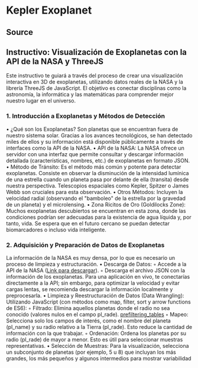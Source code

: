 # Kepler Exoplanet

## Source

## Instructivo: Visualización de Exoplanetas con la API de la NASA y ThreeJS

Este instructivo te guiará a través del proceso de crear una visualización interactiva en 3D de exoplanetas, utilizando datos reales de la NASA y la librería ThreeJS de JavaScript. El objetivo es conectar disciplinas como la astronomía, la informática y las matemáticas para comprender mejor nuestro lugar en el universo.

### 1. Introducción a Exoplanetas y Métodos de Detección

• ¿Qué son los Exoplanetas? Son planetas que se encuentran fuera de nuestro sistema solar. Gracias a los avances tecnológicos, se han detectado miles de ellos y su información está disponible públicamente a través de interfaces como la API de la NASA.
• API de la NASA: La NASA ofrece un servidor con una interfaz que permite consultar y descargar información detallada (características, nombres, etc.) de exoplanetas en formato JSON.
• Método de Tránsito: Es el método más común y potente para detectar exoplanetas. Consiste en observar la disminución de la intensidad lumínica de una estrella cuando un planeta pasa por delante de ella (transita) desde nuestra perspectiva. Telescopios espaciales como Kepler, Spitzer o James Webb son cruciales para esta observación.
• Otros Métodos: Incluyen la velocidad radial (observando el "bamboleo" de la estrella por la gravedad de un planeta) y el microlensing.
• Zona Ricitos de Oro (Goldilocks Zone): Muchos exoplanetas descubiertos se encuentran en esta zona, donde las condiciones podrían ser adecuadas para la existencia de agua líquida y, por tanto, vida. Se espera que en el futuro cercano se puedan detectar biomarcadores o incluso vida inteligente.

### 2. Adquisición y Preparación de Datos de Exoplanetas

La información de la NASA es muy densa, por lo que es necesario un proceso de limpieza y estructuración.
• Descarga de Datos:
◦ Accede a la API de la NASA ([Link para descargar](https://exoplanetarchive.ipac.caltech.edu/cgi-bin/nstedAPI/nph-nstedAPI?table=cumulative&format=json)).
◦ Descarga el archivo JSON con la información de los exoplanetas. Para una aplicación en vivo, te conectarías directamente a la API; sin embargo, para optimizar la velocidad y evitar cargas lentas, se recomienda descargar la información localmente y preprocesarla.
• Limpieza y Reestructuración de Datos (Data Wrangling): Utilizando JavaScript (con métodos como map, filter, sort y arrow functions de ES6):
◦ Filtrado: Elimina aquellos planetas donde el radio no sea conocido (valores nulos en el campo pl_rade). [prefiltering_tables](https://exoplanetarchive.ipac.caltech.edu/docs/prefiltering_tables.html)
◦ Mapeo: Selecciona solo los campos de interés, como el nombre del planeta (pl_name) y su radio relativo a la Tierra (pl_rade). Esto reduce la cantidad de información con la que trabajar.
◦ Ordenación: Ordena los planetas por su radio (pl_rade) de mayor a menor. Esto es útil para seleccionar muestras representativas.
• Selección de Muestras: Para la visualización, selecciona un subconjunto de planetas (por ejemplo, 5 u 8) que incluyan los más grandes, los más pequeños y algunos intermedios para mostrar variabilidad
